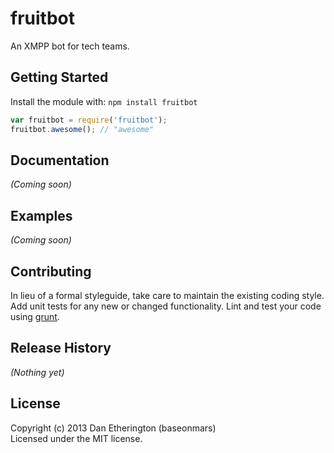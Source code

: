 # fruitbot

An XMPP bot for tech teams.

## Getting Started
Install the module with: `npm install fruitbot`

```javascript
var fruitbot = require('fruitbot');
fruitbot.awesome(); // "awesome"
```

## Documentation
_(Coming soon)_

## Examples
_(Coming soon)_

## Contributing
In lieu of a formal styleguide, take care to maintain the existing coding style. Add unit tests for any new or changed functionality. Lint and test your code using [grunt](https://github.com/gruntjs/grunt).

## Release History
_(Nothing yet)_

## License
Copyright (c) 2013 Dan Etherington (baseonmars)  
Licensed under the MIT license.
